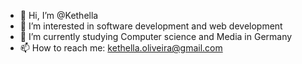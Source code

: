 - 👋 Hi, I’m @Kethella
- 👀 I’m interested in software development and web development
- 🌱 I’m currently studying Computer science and Media in Germany
- 📫 How to reach me: kethella.oliveira@gmail.com

<!---
Kethella/Kethella is a ✨ special ✨ repository because its `README.md` (this file) appears on your GitHub profile.
You can click the Preview link to take a look at your changes.
--->

